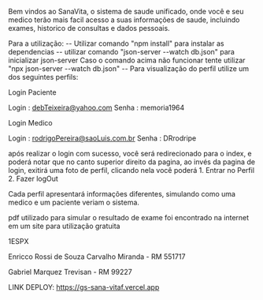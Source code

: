 Bem vindos ao SanaVita, o sistema de saude unificado, onde você e seu medico terão mais facil acesso a suas informações de saude, incluindo exames, historico de consultas e dados pessoais.

Para a utilização:
-- Utilizar comando "npm install" para instalar as dependencias
-- utilizar comando "json-server --watch db.json" para inicializar json-server
Caso o comando acima não funcionar tente utilizar "npx json-server --watch db.json"
-- Para visualização do perfil utilize um dos seguintes perfils:

Login Paciente

Login : debTeixeira@yahoo.com
Senha : memoria1964

Login Medico

Login : rodrigoPereira@saoLuis.com.br
Senha : DRrodripe

após realizar o login com sucesso, você será redirecionado para o index, e poderá notar que no canto superior direito da pagina, ao invés da pagina de login, exitirá uma foto de perfil, clicando nela você poderá 1. Entrar no Perfil 2. Fazer logOut

Cada perfil apresentará informações diferentes, simulando como uma medico e um paciente veriam o sistema.

pdf utilizado para simular o resultado de exame foi encontrado na internet em um site para utilização gratuita

1ESPX

Enricco Rossi de Souza Carvalho Miranda - RM 551717

Gabriel Marquez Trevisan - RM 99227


LINK DEPLOY: https://gs-sana-vitaf.vercel.app
